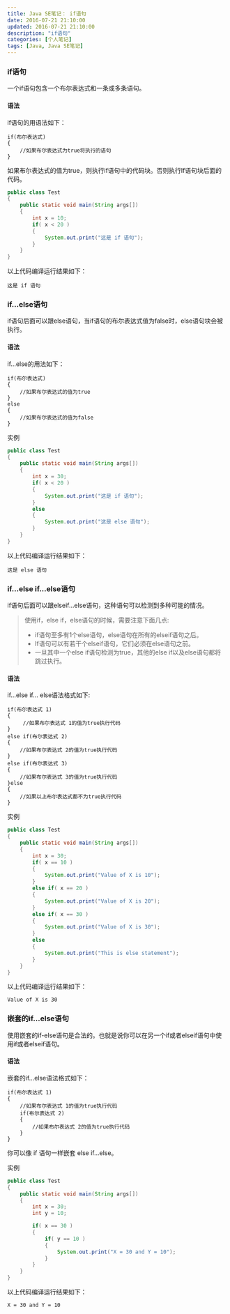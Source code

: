 ```yaml
---
title: Java SE笔记： if语句
date: 2016-07-21 21:10:00
updated: 2016-07-21 21:10:00
description: "if语句"
categories: [个人笔记]
tags: [Java, Java SE笔记]
---
```


### if语句

一个if语句包含一个布尔表达式和一条或多条语句。

#### 语法

if语句的用语法如下：
```
if(布尔表达式)
{
    //如果布尔表达式为true将执行的语句
}
```
如果布尔表达式的值为true，则执行if语句中的代码块。否则执行If语句块后面的代码。

```java
public class Test
{
    public static void main(String args[])
    {
        int x = 10;
        if( x < 20 )
        {
            System.out.print("这是 if 语句");
        }
    }
}
```

以上代码编译运行结果如下：
```
这是 if 语句
```
### if...else语句

if语句后面可以跟else语句，当if语句的布尔表达式值为false时，else语句块会被执行。

#### 语法

if…else的用法如下：
```
if(布尔表达式)
{
    //如果布尔表达式的值为true
}
else
{
    //如果布尔表达式的值为false
}
```
实例
```java
public class Test
{
    public static void main(String args[])
    {
        int x = 30;
        if( x < 20 )
        {
            System.out.print("这是 if 语句");
        }
        else
        {
            System.out.print("这是 else 语句");
        }
    }
}
```
以上代码编译运行结果如下：
```
这是 else 语句
```

### if...else if...else语句

if语句后面可以跟elseif…else语句，这种语句可以检测到多种可能的情况。

> 使用if，else if，else语句的时候，需要注意下面几点:
> - if语句至多有1个else语句，else语句在所有的elseif语句之后。
> - If语句可以有若干个elseif语句，它们必须在else语句之前。
> - 一旦其中一个else if语句检测为true，其他的else if以及else语句都将跳过执行。

#### 语法

if...else if... else语法格式如下:
```
if(布尔表达式 1)
{
     //如果布尔表达式 1的值为true执行代码
}
else if(布尔表达式 2)
{
    //如果布尔表达式 2的值为true执行代码
}
else if(布尔表达式 3)
{
    //如果布尔表达式 3的值为true执行代码
}else 
{
    //如果以上布尔表达式都不为true执行代码
}
```
实例
```java
public class Test
{
    public static void main(String args[])
    {
        int x = 30;
        if( x == 10 )
        {
            System.out.print("Value of X is 10");
        }
        else if( x == 20 )
        {
            System.out.print("Value of X is 20");
        }
        else if( x == 30 )
        {
            System.out.print("Value of X is 30");
        }
        else
        {
            System.out.print("This is else statement");
        }
    }
}
```
以上代码编译运行结果如下：
```
Value of X is 30
```

### 嵌套的if…else语句

使用嵌套的if-else语句是合法的。也就是说你可以在另一个if或者elseif语句中使用if或者elseif语句。

#### 语法

嵌套的if…else语法格式如下：
```
if(布尔表达式 1)
{
    //如果布尔表达式 1的值为true执行代码
    if(布尔表达式 2)
    {
        //如果布尔表达式 2的值为true执行代码
    }
}
```
你可以像 if 语句一样嵌套 else if...else。

实例
```java
public class Test
{
    public static void main(String args[])
    {
        int x = 30;
        int y = 10;

        if( x == 30 )
        {
            if( y == 10 )
            {
                System.out.print("X = 30 and Y = 10");
            }
        }
    }
}
```
以上代码编译运行结果如下：
```
X = 30 and Y = 10
```
